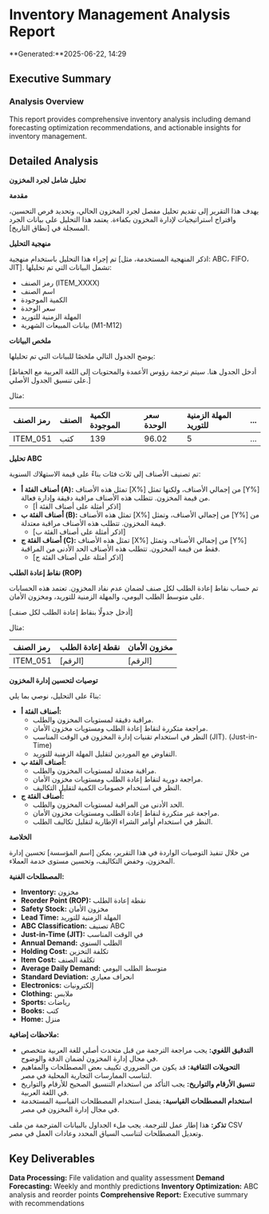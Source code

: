 # Inventory Management Analysis Report
**Generated:**2025-06-22, 14:29 
## Executive Summary
### Analysis Overview
This report provides comprehensive inventory analysis including demand forecasting
optimization recommendations, and actionable insights for inventory management.
## Detailed Analysis
**تحليل شامل لجرد المخزون**

**مقدمة**

يهدف هذا التقرير إلى تقديم تحليل مفصل لجرد المخزون الحالي، وتحديد فرص التحسين، واقتراح استراتيجيات لإدارة المخزون بكفاءة. يعتمد هذا التحليل على بيانات الجرد المسجلة في [نطاق التاريخ].

**منهجية التحليل**

تم إجراء هذا التحليل باستخدام منهجية [اذكر المنهجية المستخدمة، مثل: ABC، FIFO، JIT]. تشمل البيانات التي تم تحليلها:

*   رمز الصنف (ITEM_XXXX)
*   اسم الصنف
*   الكمية الموجودة
*   سعر الوحدة
*   المهلة الزمنية للتوريد
*   بيانات المبيعات الشهرية (M1-M12)

**ملخص البيانات**

يوضح الجدول التالي ملخصًا للبيانات التي تم تحليلها:

[أدخل الجدول هنا. سيتم ترجمة رؤوس الأعمدة والمحتويات إلى اللغة العربية مع الحفاظ على تنسيق الجدول الأصلي.]

مثال:

| رمز الصنف | الصنف | الكمية الموجودة | سعر الوحدة | المهلة الزمنية للتوريد | ... |
| :-------- | :----- | :------------- | :--------- | :------------------- | :-- |
| ITEM_051  | كتب   | 139            | 96.02      | 5                    | ... |

**تحليل ABC**

تم تصنيف الأصناف إلى ثلاث فئات بناءً على قيمة الاستهلاك السنوية:

*   **أصناف الفئة أ (A):** تمثل هذه الأصناف [X%] من إجمالي الأصناف، ولكنها تمثل [Y%] من قيمة المخزون. تتطلب هذه الأصناف مراقبة دقيقة وإدارة فعالة.
    *   [اذكر أمثلة على أصناف الفئة أ]
*   **أصناف الفئة ب (B):** تمثل هذه الأصناف [X%] من إجمالي الأصناف، وتمثل [Y%] من قيمة المخزون. تتطلب هذه الأصناف مراقبة معتدلة.
    *   [اذكر أمثلة على أصناف الفئة ب]
*   **أصناف الفئة ج (C):** تمثل هذه الأصناف [X%] من إجمالي الأصناف، وتمثل [Y%] فقط من قيمة المخزون. تتطلب هذه الأصناف الحد الأدنى من المراقبة.
    *   [اذكر أمثلة على أصناف الفئة ج]

**نقاط إعادة الطلب (ROP)**

تم حساب نقاط إعادة الطلب لكل صنف لضمان عدم نفاد المخزون. تعتمد هذه الحسابات على متوسط الطلب اليومي، والمهلة الزمنية للتوريد، ومخزون الأمان.

[أدخل جدولًا بنقاط إعادة الطلب لكل صنف]

مثال:

| رمز الصنف | نقطة إعادة الطلب | مخزون الأمان |
| :-------- | :------------- | :--------- |
| ITEM_051  | [الرقم]       | [الرقم]     |

**توصيات لتحسين إدارة المخزون**

بناءً على التحليل، نوصي بما يلي:

*   **أصناف الفئة أ:**
    *   مراقبة دقيقة لمستويات المخزون والطلب.
    *   مراجعة متكررة لنقاط إعادة الطلب ومستويات مخزون الأمان.
    *   النظر في استخدام تقنيات إدارة المخزون في الوقت المناسب (JIT). (Just-in-Time)
    *   التفاوض مع الموردين لتقليل المهلة الزمنية للتوريد.
*   **أصناف الفئة ب:**
    *   مراقبة معتدلة لمستويات المخزون والطلب.
    *   مراجعة دورية لنقاط إعادة الطلب ومستويات مخزون الأمان.
    *   النظر في استخدام خصومات الكمية لتقليل التكاليف.
*   **أصناف الفئة ج:**
    *   الحد الأدنى من المراقبة لمستويات المخزون والطلب.
    *   مراجعة غير متكررة لنقاط إعادة الطلب ومستويات مخزون الأمان.
    *   النظر في استخدام أوامر الشراء الإطارية لتقليل تكاليف الطلب.

**الخلاصة**

من خلال تنفيذ التوصيات الواردة في هذا التقرير، يمكن [اسم المؤسسة] تحسين إدارة المخزون، وخفض التكاليف، وتحسين مستوى خدمة العملاء.

**المصطلحات الفنية:**

*   **Inventory:** مخزون
*   **Reorder Point (ROP):** نقطة إعادة الطلب
*   **Safety Stock:** مخزون الأمان
*   **Lead Time:** المهلة الزمنية للتوريد
*   **ABC Classification:** تصنيف ABC
*   **Just-in-Time (JIT):** في الوقت المناسب
*   **Annual Demand:** الطلب السنوي
*   **Holding Cost:** تكلفة التخزين
*   **Item Cost:** تكلفة الصنف
*   **Average Daily Demand:** متوسط الطلب اليومي
*   **Standard Deviation:** انحراف معياري
*  **Electronics:** إلكترونيات
*  **Clothing:** ملابس
*  **Sports:** رياضات
*  **Books:** كتب
*  **Home:** منزل

**ملاحظات إضافية:**

*   **التدقيق اللغوي:** يجب مراجعة الترجمة من قبل متحدث أصلي للغة العربية متخصص في مجال إدارة المخزون لضمان الدقة والوضوح.
*   **التحويلات الثقافية:** قد يكون من الضروري تكييف بعض المصطلحات والمفاهيم لتناسب الممارسات التجارية المحلية في مصر.
*   **تنسيق الأرقام والتواريخ:** يجب التأكد من استخدام التنسيق الصحيح للأرقام والتواريخ في اللغة العربية.
*   **استخدام المصطلحات القياسية:** يفضل استخدام المصطلحات القياسية المستخدمة في مجال إدارة المخزون في مصر.

**تذكر:** هذا إطار عمل للترجمة. يجب ملء الجداول بالبيانات المترجمة من ملف CSV وتعديل المصطلحات لتناسب السياق المحدد وعادات العمل في مصر.
## Key Deliverables
**Data Processing:** File validation and quality assessment
**Demand Forecasting:** Weekly and monthly predictions
**Inventory Optimization:** ABC analysis and reorder points
**Comprehensive Report:** Executive summary with recommendations